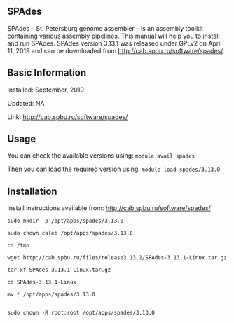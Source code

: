 ## SPAdes 

SPAdes – St. Petersburg genome assembler – is an assembly toolkit containing various assembly pipelines. This manual will help you to install and run SPAdes. SPAdes version 3.13.1 was released under GPLv2 on April 11, 2019 and can be downloaded from http://cab.spbu.ru/software/spades/. 

## Basic Information
Installed: September, 2019

Updated: NA

Link: http://cab.spbu.ru/software/spades/

## Usage
You can check the available versions using:
`module avail spades`

Then you can load the required version using:
`module load spades/3.13.0`

## Installation
Install instructions available from: http://cab.spbu.ru/software/spades/

```
sudo mkdir -p /opt/apps/spades/3.13.0

sudo chown caleb /opt/apps/spades/3.13.0

cd /tmp

wget http://cab.spbu.ru/files/release3.13.1/SPAdes-3.13.1-Linux.tar.gz

tar xf SPAdes-3.13.1-Linux.tar.gz

cd SPAdes-3.13.1-Linux

mv * /opt/apps/spades/3.13.0


sudo chown -R root:root /opt/apps/spades/3.13.0
```
